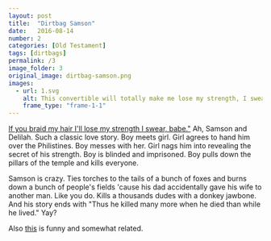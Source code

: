 ```yaml
---
layout: post
title:  "Dirtbag Samson"
date:   2016-08-14
number: 2
categories: [Old Testament]
tags: [dirtbags]
permalink: /3
image_folder: 3
original_image: dirtbag-samson.png
images:
  - url: 1.svg
    alt: This convertible will totally make me lose my strength, I swear babe.
    frame_type: "frame-1-1"
---
```


[If you braid my hair I'll lose my strength I swear, babe."][1] Ah, Samson and Delilah. Such a classic love story. Boy meets girl. Girl agrees to hand him over the Philistines. Boy messes with her. Girl nags him into revealing the secret of his strength. Boy is blinded and imprisoned. Boy pulls down the pillars of the temple and kills everyone.

Samson is crazy. Ties torches to the tails of a bunch of foxes and burns down a bunch of people's fields 'cause his dad accidentally gave his wife to another man. Like you do. Kills a thousands dudes with a donkey jawbone.  And his story ends with "Thus he killed many more when he died than while he lived." Yay?

Also [this][2] is funny and somewhat related.

[1]:https://www.biblegateway.com/passage/?search=Judges+16&version=NIV
[2]:http://the-toast.net/2014/11/17/bible-verses-word-philistines-replaced-haters/
